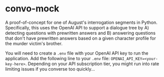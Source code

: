 # convo-mock
A proof-of-concept for one of August's interrogation segments in Python. Specifically, this uses the OpenAI API to support a dialogue tree by A) detecting questions with prewritten answers and B) answering questions that don't have prewritten answers based on a given character profile for the murder victim's brother.

You will need to create a `.env` file with your OpenAI API key to run the application. Add the following line to your `.env` file: `OPENAI_API_KEY=<your-key-here>`. Depending on your API subscription tier, you might run into rate limiting issues if you converse too quickly...
